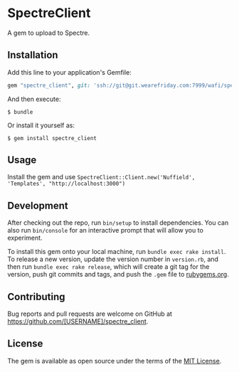 # SpectreClient

A gem to upload to Spectre.

## Installation

Add this line to your application's Gemfile:

```ruby
gem "spectre_client", git: 'ssh://git@git.wearefriday.com:7999/wafi/spectre_client.git'
```

And then execute:

    $ bundle

Or install it yourself as:

    $ gem install spectre_client

## Usage

Install the gem and use `SpectreClient::Client.new('Nuffield', 'Templates', "http://localhost:3000")`

## Development

After checking out the repo, run `bin/setup` to install dependencies. You can also run `bin/console` for an interactive prompt that will allow you to experiment.

To install this gem onto your local machine, run `bundle exec rake install`. To release a new version, update the version number in `version.rb`, and then run `bundle exec rake release`, which will create a git tag for the version, push git commits and tags, and push the `.gem` file to [rubygems.org](https://rubygems.org).

## Contributing

Bug reports and pull requests are welcome on GitHub at https://github.com/[USERNAME]/spectre_client.


## License

The gem is available as open source under the terms of the [MIT License](http://opensource.org/licenses/MIT).
